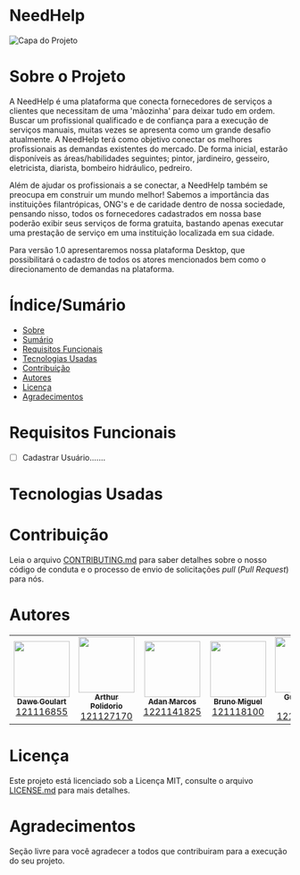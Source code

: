# NeedHelp


![Capa do Projeto](https://i.ibb.co/ScQSTJP/NEEdHelp.png)

# Sobre o Projeto

A NeedHelp é uma plataforma que conecta fornecedores de serviços a clientes que necessitam de uma 'mãozinha' para deixar tudo em ordem. Buscar um profissional qualificado e de confiança para a execução de serviços manuais, muitas vezes se apresenta como um grande desafio atualmente. A NeedHelp terá como objetivo conectar os melhores profissionais as demandas existentes do mercado. De forma inicial,  estarão disponíveis as áreas/habilidades seguintes; pintor, jardineiro, gesseiro, eletricista, diarista, bombeiro hidráulico, pedreiro.

Além de ajudar os profissionais a se conectar, a NeedHelp também se preocupa em construir um mundo melhor! Sabemos a importância das instituições filantrópicas, ONG's e  de caridade dentro de nossa sociedade, pensando nisso, todos os fornecedores cadastrados em nossa base poderão exibir seus serviços de forma gratuita, bastando apenas executar uma prestação de serviço em uma instituição localizada em sua cidade.

Para versão 1.0 apresentaremos nossa plataforma Desktop, que possibilitará o cadastro de todos os atores mencionados bem como o direcionamento de demandas na plataforma.


# Índice/Sumário

* [Sobre](#sobre-o-projeto)
* [Sumário](#índice/sumário)
* [Requisitos Funcionais](#requisitos-funcionais)
* [Tecnologias Usadas](#tecnologias-usadas)
* [Contribuição](#contribuição)
* [Autores](#autores)
* [Licença](#licença)
* [Agradecimentos](#agradecimentos)


# Requisitos Funcionais 

- [ ] Cadastrar Usuário.......


# Tecnologias Usadas


# Contribuição

Leia o arquivo [CONTRIBUTING.md](CONTRIBUTING.md) para saber detalhes sobre o nosso código de conduta e o processo de envio de solicitações *pull* (*Pull Request*) para nós.

# Autores

<table>
  <tr>
     <td align="center"><a href="https://br.linkedin.com/in/dawe-goulart-77931865"><img src="https://avatars.githubusercontent.com/u/15280979?v=4" width="100px;" alt=""/><br /><sub><b>Dawe Goulart</b></sub></a><br /><a href="https://github.com/daueee" <a href="https://github.com/all-contributors/all-contributors/pulls?q=is%3Apr+reviewed-by%3Akentcdodds" title="Registro Academico">121116855</a>
    <td align="center"><a href="https://www.linkedin.com/in/arthur-polidorio-7021b0213/"><img src="https://avatars.githubusercontent.com/u/102633043?v=4" width="100px;" alt=""/><br /><sub><b>Arthur Polidorio</b></sub></a><br /><a href="https://github.com/ArthurPolidorio" <a href="https://github.com/all-contributors/all-contributors/pulls?q=is%3Apr+reviewed-by%3Akentcdodds" title="Registro Academico">121127170</a>
 <td align="center"><a href="https://www.linkedin.com/in/adan-santos-9896341b1/"><img src="https://avatars.githubusercontent.com/u/103464242?s=400&u=8080498a6c2eddf36c25fc1bb0700ab793674448&v=4" width="100px;" alt=""/><br /><sub><b>Adan Marcos</b></sub></a><br /><a href="https://github.com/adan-marcos" <a href="https://github.com/all-contributors/all-contributors/pulls?q=is%3Apr+reviewed-by%3Akentcdodds" title="Registro Academico">1221141825</a>
 <td align="center"><a href="https://www.linkedin.com/in/bruno-miguel-2390b2239/"><img src="https://avatars.githubusercontent.com/u/102559966?v=4" width="100px;" alt=""/><br /><sub><b>Bruno Miguel</b></sub></a><br /><a href="https://github.com/BrunoMiguel02" <a href="https://github.com/all-contributors/all-contributors/pulls?q=is%3Apr+reviewed-by%3Akentcdodds" title="Registro Academico">121118100</a>
 <td align="center"><a href="https://www.linkedin.com/in/guilherme-silva-630253218/"><img src="https://avatars.githubusercontent.com/u/102560078?s=400&u=a185d238ada44f196ee69fcb8ffd6044cef4c0b0&v=4" width="100px;" alt=""/><br /><sub><b>Guilherme Silva</b></sub></a><br /><a href="https://github.com/guiss02" <a href="https://github.com/all-contributors/all-contributors/pulls?q=is%3Apr+reviewed-by%3Akentcdodds" title="Registro Academico">121127700</a>
 <td align="center"><a href="https://www.linkedin.com/in/igor-couto-68b879140/"><img src="https://avatars.githubusercontent.com/u/104601973" width="100px;" alt=""/><br /><sub><b>Igor Couto Silva </b></sub></a><br /><a href="https://github.com/Igorc96" <a href="https://github.com/all-contributors/all-contributors/pulls?q=is%3Apr+reviewed-by%3Akentcdodds" title="Registro Academico">11623381</a>
 <td align="center"><a href="https://br.linkedin.com/in/lavinia-souza-620327198"><img src="https://avatars.githubusercontent.com/u/100214643?v=4" width="100px;" alt=""/><br /><sub><b>Lavinia Souza</b></sub></a><br /><a href="https://github.com/Lvnluiza" <a href="https://github.com/all-contributors/all-contributors/pulls?q=is%3Apr+reviewed-by%3Akentcdodds" title="Registro Academico">121116616</a></td> </table>

# Licença

Este projeto está licenciado sob a Licença MIT,  consulte o arquivo [LICENSE.md](LICENSE.md) para mais detalhes.

# Agradecimentos

Seção livre para você agradecer a todos que contribuiram para a execução do seu projeto.
